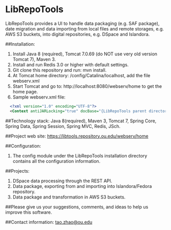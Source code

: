 # LibRepoTools
LibRepoTools provides a UI to handle data packaging (e.g. SAF package), date migration and data importing from local files and remote storages, e.g. AWS S3 buckets, into digital repositories, e.g. DSpace and Islandora. 

##Installation:

1. Install Java 8 (required), Tomcat 7.0.69 (do NOT use very old version Tomcat 7), Maven 3.
2. Install and run Redis 3.0 or higher with default settings.
3. Git clone this repository and run: mvn install.
4. At Tomcat home directory: /config/Catalina/localhost, add the file webserv.xml
5. Start Tomcat and go to: http://localhost:8080/webserv/home to get the home page.
6. Sample webserv.xml file:
```xml
  <?xml version="1.0" encoding="UTF-8"?>
  <Context antiJARLocking="true" docBase="{LibRepoTools parent directory}/LibRepoTools/webserv/target/webserv-1.0-SNAPSHOT" path="/webserv"/>
  ```


##Technology stack:
Java 8(required), Maven 3, Tomcat 7, Spring Core, Spring Data, Spring Session, Spring MVC, Redis, JSch.

##Project web site:
https://libtools.repository.ou.edu/webserv/home

##Configuration:
1. The config module under the LibRepoTools installation directory contains all the configuration information. 

##Projects:
1. DSpace data processing through the REST API.
2. Data package, exporting from and importing into Islandora/Fedora repository.
3. Data package and transformation in AWS S3 buckets.

##Please give us your suggestions, comments, and ideas to help us improve this software.

##Contact information: 
tao.zhao@ou.edu
